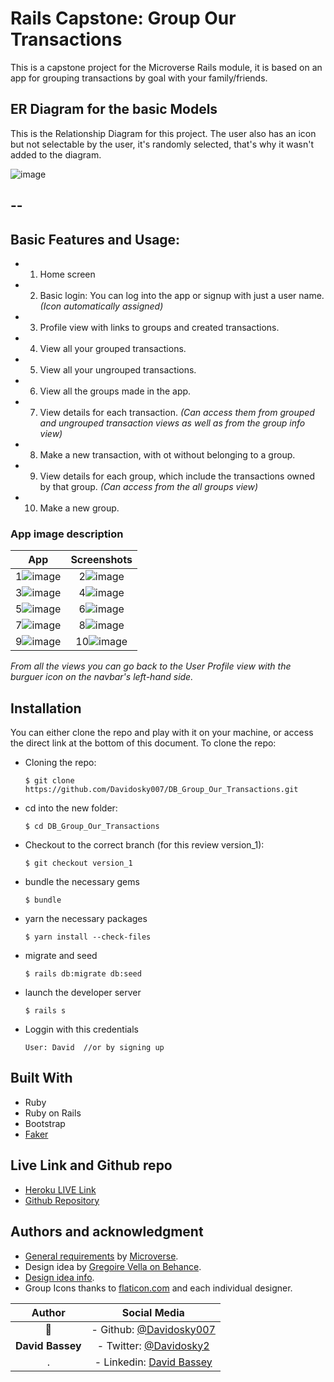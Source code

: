 # Rails Capstone: Group Our Transactions

This is a capstone project for the Microverse Rails module, it is based on an app for grouping transactions by goal with your family/friends.


## ER Diagram for the basic Models
This is the Relationship Diagram for this project.
The user also has an icon but not selectable by the user, it's randomly selected, that's why it wasn't added to the diagram.

![image](/app/assets/images/_Entity_Relationship_Diagram_Example_(UML_Notation).png)

<!-- [link to file for edition](https://app.diagrams.net/?title=Copy%20of%20Group%20Our%20Transactions%20CAPstonePRJ-v1&client=1#W388c734d24bdc20a%2F388C734D24BDC20A!524 or https://tinyurl.com/ydhpcuee) -->
--
---
## Basic Features and Usage:
- 1. Home screen
- 2. Basic login: You can log into the app or signup with just a user name. *(Icon automatically assigned)*
- 3. Profile view with links to groups and created transactions.
- 4. View all your grouped transactions.
- 5. View all your ungrouped transactions.
- 6. View all the groups made in the app.
- 7. View details for each transaction. *(Can access them from grouped and ungrouped transaction views as well as from the group info view)*
- 8. Make a new transaction, with ot without belonging to a group.
- 9. View details for each group, which include the transactions owned by that group. *(Can access from the all groups view)*
- 10. Make a new group.

### App image description
App             | Screenshots
:--------------:|:------------:
1![image](/app/assets/images/RailsCapstone_RDMe01.png) | 2![image](/app/assets/images/RailsCapstone_RDMe02.png)
3![image](/app/assets/images/RailsCapstone_RDMe03.png) | 4![image](/app/assets/images/RailsCapstone_RDMe04.png)
5![image](/app/assets/images/RailsCapstone_RDMe05.png) | 6![image](/app/assets/images/RailsCapstone_RDMe06.png)
7![image](/app/assets/images/RailsCapstone_RDMe07.png) | 8![image](/app/assets/images/RailsCapstone_RDMe08.png)
9![image](/app/assets/images/RailsCapstone_RDMe09.png) | 10![image](/app/assets/images/RailsCapstone_RDMe10.png)
*From all the views you can go back to the User Profile view with the burguer icon on the navbar's left-hand side.*

## Installation

You can either clone the repo and play with it on your machine, or access the direct link at the bottom of this document.
To clone the repo:

- Cloning the repo:
  ```
  $ git clone https://github.com/Davidosky007/DB_Group_Our_Transactions.git
  ```
- cd into the new folder:
  ```
  $ cd DB_Group_Our_Transactions
  ```
- Checkout to the correct branch (for this review version_1):
  ```
  $ git checkout version_1
  ```
- bundle the necessary gems
  ```
  $ bundle
  ```
- yarn the necessary packages
  ```
  $ yarn install --check-files
  ```
- migrate and seed
  ```
  $ rails db:migrate db:seed
  ```
- launch the developer server
  ```
  $ rails s
  ```
- Loggin with this credentials
  ```
  User: David  //or by signing up
  ```
## Built With
- Ruby
- Ruby on Rails
- Bootstrap
- [Faker](https://github.com/faker-ruby/faker)

## Live Link and Github repo
- [Heroku LIVE Link](https://our-group-transactions.herokuapp.com/)
- [Github Repository](https://github.com/Davidosky007/DB_Group_Our_Transactions)

## Authors and acknowledgment
- [General requirements](https://www.notion.so/Group-our-transactions-ccea2b6642664540a70de9f30bdff4ce) by [Microverse](https://www.microverse.org/).
- Design idea by [Gregoire Vella on Behance](https://www.behance.net/gregoirevella).
- [Design idea info](https://www.behance.net/gallery/19759151/Snapscan-iOs-design-and-branding?tracking_source=).
- Group Icons thanks to [flaticon.com](https://www.flaticon.com) and each individual designer.

Author | Social Media
:--------------:|:------------:
👤 | - Github: [@Davidosky007](https://github.com/Davidosky007)
**David Bassey** | - Twitter: [@Davidosky2](https://twitter.com/Davidosky2)
. | - Linkedin: [David Bassey](https://www.linkedin.com/in/david-bassey-akan/)
